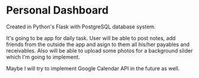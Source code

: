 # Personal Dashboard

Created in Python's Flask with PostgreSQL database system.

It's going to be app for daily task. User will be able to post notes, add friends from the outside the app 
and asign to them all his/her payables and receivables. Also will be able to upload some photos for a background slider which
I'm going to implement.

Maybe I will try to implement Google Calendar API in the future as well.
